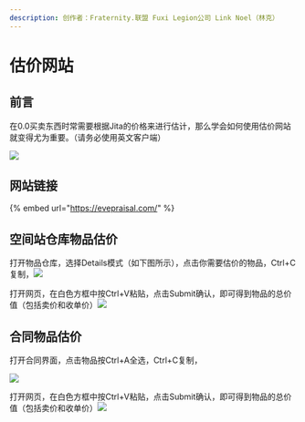 ```yaml
---
description: 创作者：Fraternity.联盟 Fuxi Legion公司 Link Noel（林克）
---
```


# 估价网站

## 前言 <a id="qian-yan"></a>

在0.0买卖东西时常需要根据Jita的价格来进行估计，那么学会如何使用估价网站就变得尤为重要。（请务必使用英文客户端）

![](https://blobscdn.gitbook.com/v0/b/gitbook-28427.appspot.com/o/assets%2F-LDRsD3ZfUW7f5sn4XAR%2F-LDVGf812CjneUgrAhlK%2F-LDVGnyg9_WuY8efE2Hp%2Fimage.png?alt=media&token=40f46ac4-9b96-498a-a6ee-30c235984fae)

## 网站链接 <a id="wang-zhan-lian-jie"></a>

{% embed url="https://evepraisal.com/" %}

## 空间站仓库物品估价 <a id="kong-jian-zhan-cang-ku-wu-pin-gu-jia"></a>

打开物品仓库，选择Details模式（如下图所示），点击你需要估价的物品，Ctrl+C复制，![](https://blobscdn.gitbook.com/v0/b/gitbook-28427.appspot.com/o/assets%2F-LDRsD3ZfUW7f5sn4XAR%2F-LDVGf812CjneUgrAhlK%2F-LDVGq6oDUh14UsHZCTf%2Fimage.png?alt=media&token=00669c84-e141-42ab-ab8a-f2ed81a0fc93)

打开网页，在白色方框中按Ctrl+V粘贴，点击Submit确认，即可得到物品的总价值（包括卖价和收单价）![](https://blobscdn.gitbook.com/v0/b/gitbook-28427.appspot.com/o/assets%2F-LDRsD3ZfUW7f5sn4XAR%2F-LDVGf812CjneUgrAhlK%2F-LDVGrhPWKZ7SMAivFx_%2Fimage.png?alt=media&token=1b684b43-112e-4aa2-a248-1d4ee82b8140)

## 合同物品估价 <a id="he-tong-wu-pin-gu-jia"></a>

打开合同界面，点击物品按Ctrl+A全选，Ctrl+C复制，

![](https://blobscdn.gitbook.com/v0/b/gitbook-28427.appspot.com/o/assets%2F-LDRsD3ZfUW7f5sn4XAR%2F-LDVGf812CjneUgrAhlK%2F-LDVH6p_N4kSQhQxGJBC%2Fimage.png?alt=media&token=2e7f5901-1c43-4c48-86e4-9eab37712414)

打开网页，在白色方框中按Ctrl+V粘贴，点击Submit确认，即可得到物品的总价值（包括卖价和收单价）![](https://blobscdn.gitbook.com/v0/b/gitbook-28427.appspot.com/o/assets%2F-LDRsD3ZfUW7f5sn4XAR%2F-LDVGf812CjneUgrAhlK%2F-LDVH8IJzmztleMkYgqn%2Fimage.png?alt=media&token=5db60345-cf21-41b4-9709-cbce6c418565)

